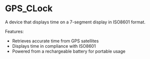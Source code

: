 # GPS_CLock

A device that displays time on a 7-segment display in ISO8601 format.

Features:
 - Retrieves accurate time from GPS satellites
 - Displays time in compliance with ISO8601
 - Powered from a rechargeable battery for portable usage
